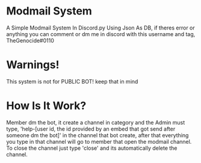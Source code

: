 # Modmail System
A Simple Modmail System In Discord.py Using Json As DB, if theres error or anything you can comment or dm me in discord with this username and tag, TheGenocide#0110
# Warnings!
This system is not for PUBLIC BOT! keep that in mind
# How Is It Work?
Member dm the bot, it create a channel in category and the Admin must type, 'help-[user id, the id provided by an embed that got send after someone dm the bot]' in the channel that bot create, after that everything you type in that channel will go to member that open the modmail channel. To close the channel just type 'close' and its automatically delete the channel.

